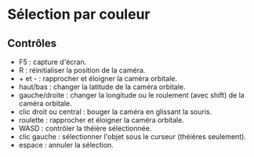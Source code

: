 # Sélection par couleur

## Contrôles

* F5 : capture d'écran.
* R : réinitialiser la position de la caméra.
* \+ et - :  rapprocher et éloigner la caméra orbitale.
* haut/bas : changer la latitude de la caméra orbitale.
* gauche/droite : changer la longitude ou le roulement (avec shift) de la caméra orbitale.
* clic droit ou central : bouger la caméra en glissant la souris.
* roulette : rapprocher et éloigner la caméra orbitale.
* WASD : contrôler la théière sélectionnée.
* clic gauche : sélectionner l'objet sous le curseur (théières seulement).
* espace : annuler la sélection.
